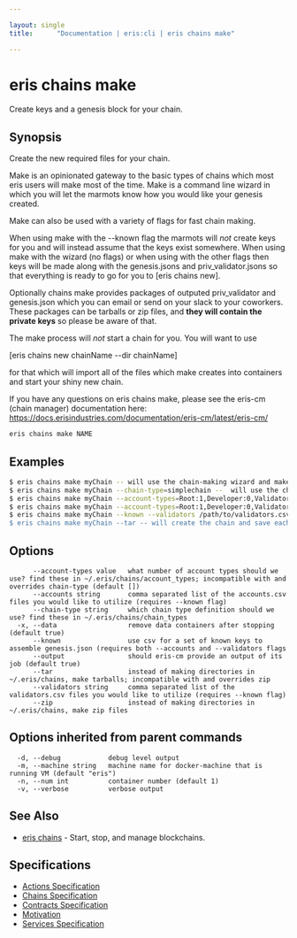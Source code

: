 ```yaml
---

layout: single
title:      "Documentation | eris:cli | eris chains make"

---
```


# eris chains make

Create keys and a genesis block for your chain.

## Synopsis

Create the new required files for your chain.

Make is an opinionated gateway to the basic types of chains which most eris users
will make most of the time. Make is a command line wizard in which you will let
the marmots know how you would like your genesis created.

Make can also be used with a variety of flags for fast chain making.

When using make with the --known flag the marmots will *not* create keys for you
and will instead assume that the keys exist somewhere. When using make with the
wizard (no flags) or when using with the other flags then keys will be made along
with the genesis.jsons and priv_validator.jsons so that everything is ready to go
for you to [eris chains new].

Optionally chains make provides packages of outputed priv_validator and genesis.json
which you can email or send on your slack to your coworkers. These packages can
be tarballs or zip files, and **they will contain the private keys** so please
be aware of that.

The make process will *not* start a chain for you. You will want to use

[eris chains new chainName --dir chainName]

for that which will import all of the files which make creates into containers and
start your shiny new chain.

If you have any questions on eris chains make, please see the eris-cm (chain manager)
documentation here:
https://docs.erisindustries.com/documentation/eris-cm/latest/eris-cm/


```bash
eris chains make NAME
```

## Examples

```bash
$ eris chains make myChain -- will use the chain-making wizard and make your chain named myChain (interactive)
$ eris chains make myChain --chain-type=simplechain --  will use the chain type definition files to make your chain named myChain (non-interactive)
$ eris chains make myChain --account-types=Root:1,Developer:0,Validator:0,Participant:1 -- will use the flag to make your chain named myChain (non-interactive)
$ eris chains make myChain --account-types=Root:1,Developer:0,Validator:0,Participant:1 --chain-type=simplechain -- account types trump chain types, this command will use the flags to make the chain (non-interactive)
$ eris chains make myChain --known --validators /path/to/validators.csv --accounts /path/to/accounts.csv -- will use the csv file to make your chain named myChain (non-interactive) (won't make keys)
$ eris chains make myChain --tar -- will create the chain and save each of the "bundles" as tarballs which can be used by colleagues to start their chains

```

## Options

```
      --account-types value   what number of account types should we use? find these in ~/.eris/chains/account_types; incompatible with and overrides chain-type (default [])
      --accounts string       comma separated list of the accounts.csv files you would like to utilize (requires --known flag)
      --chain-type string     which chain type definition should we use? find these in ~/.eris/chains/chain_types
  -x, --data                  remove data containers after stopping (default true)
      --known                 use csv for a set of known keys to assemble genesis.json (requires both --accounts and --validators flags
      --output                should eris-cm provide an output of its job (default true)
      --tar                   instead of making directories in ~/.eris/chains, make tarballs; incompatible with and overrides zip
      --validators string     comma separated list of the validators.csv files you would like to utilize (requires --known flag)
      --zip                   instead of making directories in ~/.eris/chains, make zip files
```

## Options inherited from parent commands

```
  -d, --debug            debug level output
  -m, --machine string   machine name for docker-machine that is running VM (default "eris")
  -n, --num int          container number (default 1)
  -v, --verbose          verbose output
```

## See Also

* [eris chains](/docs/documentation/cli/0.11.0/eris_chains/)	 - Start, stop, and manage blockchains.

## Specifications

* [Actions Specification](/docs/documentation/cli/0.11.0/actions_specification/)
* [Chains Specification](/docs/documentation/cli/0.11.0/chains_specification/)
* [Contracts Specification](/docs/documentation/cli/0.11.0/contracts_specification/)
* [Motivation](/docs/documentation/cli/0.11.0/motivation/)
* [Services Specification](/docs/documentation/cli/0.11.0/services_specification/)

